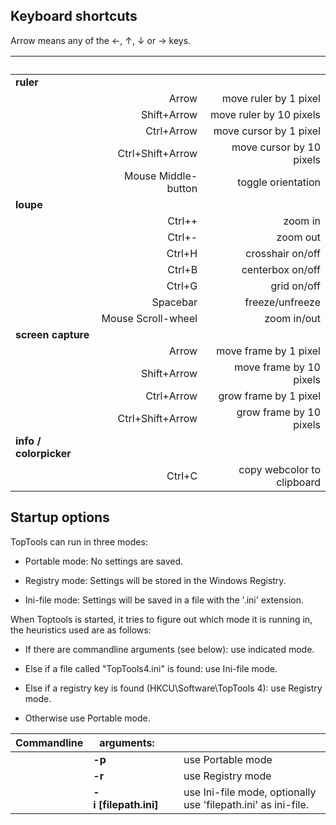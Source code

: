 ## Keyboard shortcuts

<span class="keybd">Arrow</span><span> means any of the</span>
<span class="keybd">&#x2190;</span>,
<span class="keybd">&#x2191;</span>,
<span class="keybd">&#x2193;</span> or
<span class="keybd">&#x2192;</span><span> keys.</span>

&nbsp;    |  &nbsp;  |  &nbsp;
----------|---------------------:|--------------:
**ruler** | |
          | <span class="keybd">Arrow</span>  |  move ruler by 1 pixel
          | <span class="keybd">Shift</span>+<span class="keybd">Arrow</span>  |  move ruler by 10 pixels
          | <span class="keybd">Ctrl</span>+<span class="keybd">Arrow</span>  |  move cursor by 1 pixel
          | <span class="keybd">Ctrl</span>+<span class="keybd">Shift</span>+<span class="keybd">Arrow</span>  |  move cursor by 10 pixels
          | <span class="keybd">Mouse Middle-button</span> |  toggle orientation
**loupe** | |
          | <span class="keybd">Ctrl</span>+<span class="keybd">+</span> |  zoom in
          | <span class="keybd">Ctrl</span>+<span class="keybd">-</span> |  zoom out
          | <span class="keybd">Ctrl</span>+<span class="keybd">H</span>  |  crosshair on/off
          | <span class="keybd">Ctrl</span>+<span class="keybd">B</span>  |  centerbox on/off
          | <span class="keybd">Ctrl</span>+<span class="keybd">G</span>  |  grid on/off
          | <span class="keybd">Spacebar</span> | freeze/unfreeze
          | <span class="keybd">Mouse Scroll-wheel</span> |  zoom in/out
**screen capture** | |
          | <span class="keybd">Arrow</span>  |  move frame by 1 pixel
          | <span class="keybd">Shift</span>+<span class="keybd">Arrow</span>  |  move frame by 10 pixels
          | <span class="keybd">Ctrl</span>+<span class="keybd">Arrow</span>  |  grow frame by 1 pixel
          | <span class="keybd">Ctrl</span>+<span class="keybd">Shift</span>+<span class="keybd">Arrow</span>  |  grow frame by 10 pixels
**info / colorpicker** | |
          | <span class="keybd">Ctrl</span>+<span class="keybd">C</span>  |  copy webcolor to clipboard


## Startup options

TopTools can run in three modes:

* Portable mode:
No settings are saved.

* Registry mode:
Settings will be stored in the Windows Registry.

* Ini-file mode:
Settings will be saved in a file with the '.ini' extension.

When Toptools is started, it tries to figure out which mode it is running
in, the heuristics used are as follows:

* If there are commandline arguments (see below):
use indicated mode.

* Else if a file called "TopTools4.ini" is found:
use Ini-file mode.

* Else if a registry key is found (HKCU\\Software\\TopTools 4):
use Registry mode.

* Otherwise use Portable mode.



Commandline    |arguments:    |&nbsp;    |  &nbsp;
----------|----------|----------|----------
&nbsp;    | **-p**   |&nbsp;    | use Portable mode
&nbsp;    | **-r**   |&nbsp;    | use Registry mode
&nbsp;    | **-i&nbsp;[filepath.ini]** |&nbsp;    | use Ini-file mode, optionally use 'filepath.ini' as ini-file.


